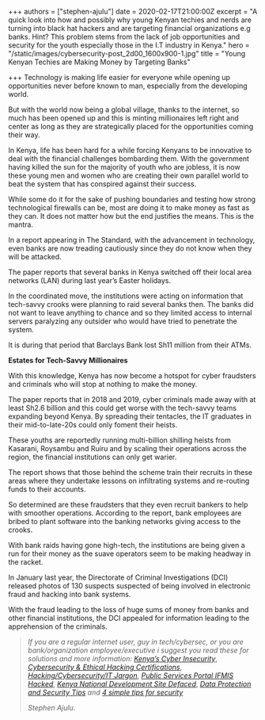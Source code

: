 +++
authors = ["stephen-ajulu"]
date = 2020-02-17T21:00:00Z
excerpt = "A quick look into how and possibly why young Kenyan techies and nerds are turning into black hat hackers and are targeting financial organizations e.g banks. Hint? This problem stems from the lack of job opportunities and security for the youth especially those in the I.T industry in Kenya."
hero = "/static/images/cybersecurity-post_2d00_1600x900-1.jpg"
title = "Young Kenyan Techies are Making Money by Targeting Banks"

+++
Technology is making life easier for everyone while opening up opportunities never before known to man, especially from the developing world.

But with the world now being a global village, thanks to the internet, so much has been opened up and this is minting millionaires left right and center as long as they are strategically placed for the opportunities coming their way.

In Kenya, life has been hard for a while forcing Kenyans to be innovative to deal with the financial challenges bombarding them. With the government having killed the sun for the majority of youth who are jobless, it is now these young men and women who are creating their own parallel world to beat the system that has conspired against their success.

While some do it for the sake of pushing boundaries and testing how strong technological firewalls can be, most are doing it to make money as fast as they can. It does not matter how but the end justifies the means. This is the mantra.

In a report appearing in The Standard, with the advancement in technology, even banks are now treading cautiously since they do not know when they will be attacked.

The paper reports that several banks in Kenya switched off their local area networks (LAN) during last year’s Easter holidays.

In the coordinated move, the institutions were acting on information that tech-savvy crooks were planning to raid several banks then. The banks did not want to leave anything to chance and so they limited access to internal servers paralyzing any outsider who would have tried to penetrate the system.

It is during that period that Barclays Bank lost Sh11 million from their ATMs.

**Estates for Tech-Savvy Millionaires**

With this knowledge, Kenya has now become a hotspot for cyber fraudsters and criminals who will stop at nothing to make the money.

The paper reports that in 2018 and 2019, cyber criminals made away with at least Sh2.6 billion and this could get worse with the tech-savvy teams expanding beyond Kenya. By spreading their tentacles, the IT graduates in their mid-to-late-20s could only foment their heists.

These youths are reportedly running multi-billion shilling heists from Kasarani, Roysambu and Ruiru and by scaling their operations across the region, the financial institutions can only get warier.

The report shows that those behind the scheme train their recruits in these areas where they undertake lessons on infiltrating systems and re-routing funds to their accounts.

So determined are these fraudsters that they even recruit bankers to help with smoother operations. According to the report, bank employees are bribed to plant software into the banking networks giving access to the crooks.

With bank raids having gone high-tech, the institutions are being given a run for their money as the suave operators seem to be making headway in the racket.

In January last year, the Directorate of Criminal Investigations (DCI) released photos of 130 suspects suspected of being involved in electronic fraud and hacking into bank systems.

With the fraud leading to the loss of huge sums of money from banks and other financial institutions, the DCI appealed for information leading to the apprehension of the criminals.

> _If you are a regular internet user, guy in tech/cybersec, or you are bank/organization employee/executive i suggest you read these for solutions and more information:_ [_Kenya’s Cyber Insecurity_](https://ajulusthoughts.wordpress.com/2019/05/27/kenyas-cyber-insecurity/), [_Cybersecurity & Ethical Hacking Certifications_](https://ajulusthoughts.wordpress.com/2019/06/05/top-certifications-for-cybersecurity-and-ethical-hacking-enthusiasts/), [_Hacking/Cybersecurity/IT Jargon_](https://ajulusthoughts.wordpress.com/2019/06/07/hacker-cybersecurity-i-t-jargon-explained/), [_Public Services Portal IFMIS Hacked_](https://ajulusthoughts.wordpress.com/2019/06/03/public-services-portal-ifmis-hacked/), [_Kenya National Development Site Defaced_](https://ajulusthoughts.wordpress.com/2019/06/03/kenya-national-development-site-nditc-defaced-by-hackers/), [_Data Protection and Security Tips_](https://ajulusthoughts.wordpress.com/2020/01/27/basic-data-security/) _and_ [_4 simple tips for security_](https://ajulusthoughts.wordpress.com/2020/02/14/4-simple-online-security-tips/)
>
> _Stephen Ajulu._
